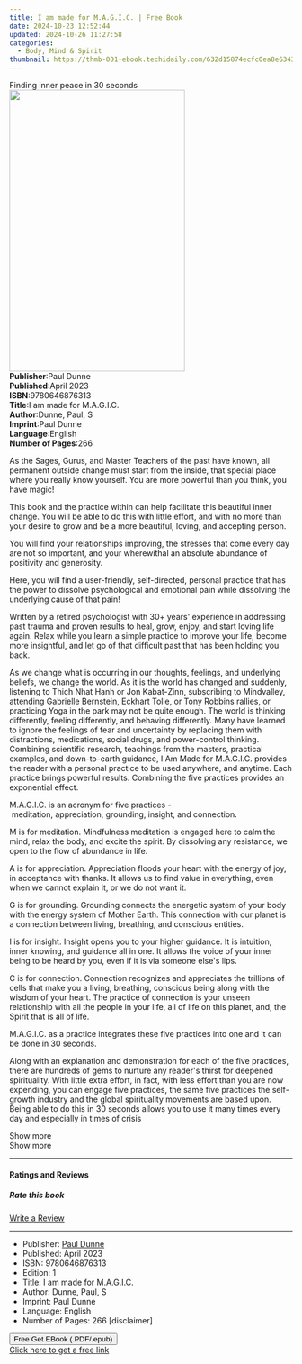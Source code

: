 ```yaml
---
title: I am made for M.A.G.I.C. | Free Book
date: 2024-10-23 12:52:44
updated: 2024-10-26 11:27:58
categories:
  - Body, Mind & Spirit
thumbnail: https://thmb-001-ebook.techidaily.com/632d15874ecfc0ea8e63432e1245e643c2dc14d8a10d3626c4d8cddd21efba47.jpg
---
```

<main id="book-container">
  <div class="flex flex-col">
    <div class="book-brief flex-1 py-6 px-4 sm:p-6 md:py-10 md:px-8">
      <!-- brief-->
      <div class="book-brief-main">Finding inner peace in 30 seconds</div>
    </div>
    <div
      class="book-meta-info flex-1 grid gap-4 col-start-1 col-end-3 row-start-1 sm:mb-6 sm:grid-cols-4 lg:gap-6 lg:col-start-2 lg:row-end-6 lg:row-span-6 lg:mb-0"
    >
      <div
        class="book-meta-info-left place-content-center mt-4 p-4 text-sm leading-6 col-start-2 col-span-2 dark:text-slate-400"
      >
        <img
          class="w-full h-500 object-cover rounded-lg sm:h-255 sm:col-span-2 lg:col-span-full"
          src="https://img-001-ebook.techidaily.com/58c023fe36245c94fa590821b9a0025be413a9f07d2a86182dd2a74cf12d9be0.jpg"
          alt=""
          width="312"
          height="500"
        />
      </div>
      <div
        class="book-meta-info-right mt-2 col-start-1 row-start-2 col-span-3 self-center"
      >
        <!-- meta data  -->
        <div class="flex flex-col px-4 md:px-8">
          <div class="flex-1">
            <strong>Publisher</strong>:<span class="px-2">Paul Dunne</span>
          </div>
          <div class="flex-1">
            <strong>Published</strong>:<span class="px-2">April 2023</span>
          </div>
          <div class="flex-1">
            <strong>ISBN</strong>:<span class="px-2">9780646876313</span>
          </div>
          <div class="flex-1">
            <strong>Title</strong>:<span class="px-2"
              >I am made for M.A.G.I.C.</span
            >
          </div>
          <div class="flex-1">
            <strong>Author</strong>:<span class="px-2">Dunne, Paul, S</span>
          </div>
          <div class="flex-1">
            <strong>Imprint</strong>:<span class="px-2">Paul Dunne</span>
          </div>
          <div class="flex-1">
            <strong>Language</strong>:<span class="px-2">English</span>
          </div>
          <div class="flex-1">
            <strong>Number of Pages</strong>:<span class="px-2">266</span>
          </div>
        </div>
      </div>
    </div>
    <div class="book-description flex-1 py-6 px-4 sm:p-6 md:py-10 md:px-8">
      <div class="book-description-main">
        <div accordion-content="" id="description">
          <p>
            As the Sages, Gurus, and Master Teachers of the past have known, all
            permanent outside change must start from the inside, that special
            place where you really know yourself.&nbsp;You are more powerful
            than you think, you have magic!
          </p>
          <p>
            This book and the practice within can help facilitate this beautiful
            inner change. You will be able to do this with little effort, and
            with no more than your desire to grow and be a more beautiful,
            loving, and accepting person.
          </p>
          <p>
            You will find your relationships improving, the stresses that come
            every day are not so important, and your wherewithal an absolute
            abundance of positivity and generosity.
          </p>
          <p>
            Here, you will find a user-friendly, self-directed, personal
            practice that has the power to dissolve psychological and emotional
            pain while dissolving the underlying cause of that pain!
          </p>
          <p>
            Written by a retired psychologist with 30+ years' experience in
            addressing past trauma and proven results to heal, grow, enjoy, and
            start loving life again.&nbsp;Relax while you learn a simple
            practice to improve your life, become more insightful, and let go of
            that difficult past that has been holding you back.
          </p>
          <p>
            As we change what is occurring in our thoughts, feelings, and
            underlying beliefs, we change the world. As it is the world has
            changed and suddenly, listening to Thich Nhat Hanh or Jon
            Kabat-Zinn, subscribing to Mindvalley, attending Gabrielle
            Bernstein, Eckhart Tolle, or Tony Robbins rallies, or practicing
            Yoga in the park may not be quite enough. The world is thinking
            differently, feeling differently, and behaving differently. Many
            have learned to ignore the feelings of fear and uncertainty by
            replacing them with distractions, medications, social drugs, and
            power-control thinking. Combining scientific research, teachings
            from the masters, practical examples, and down-to-earth
            guidance,&nbsp;I Am Made for M.A.G.I.C.&nbsp;provides the reader
            with a personal practice to be used anywhere, and anytime. Each
            practice brings powerful results. Combining the five practices
            provides an exponential effect.
          </p>
          <p>
            M.A.G.I.C. is an acronym for five practices
            -&nbsp;meditation,&nbsp;appreciation,&nbsp;grounding,&nbsp;insight,
            and&nbsp;connection.
          </p>
          <p>
            M is for meditation. Mindfulness meditation is engaged here to calm
            the mind, relax the body, and excite the spirit. By dissolving any
            resistance, we open to the flow of abundance in life.
          </p>
          <p>
            A is for appreciation. Appreciation floods your heart with the
            energy of joy, in acceptance with thanks. It allows us to find value
            in everything, even when we cannot explain it, or we do not want it.
          </p>
          <p>
            G is for grounding. Grounding connects the energetic system of your
            body with the energy system of Mother Earth. This connection with
            our planet is a connection between living, breathing, and conscious
            entities.
          </p>
          <p>
            I is for insight.&nbsp;Insight opens you to your higher guidance. It
            is intuition, inner knowing, and guidance all in one. It allows the
            voice of your inner being to be heard by you, even if it is via
            someone else's lips.
          </p>
          <p>
            C is for connection. Connection recognizes and appreciates the
            trillions of cells that make you a living, breathing, conscious
            being along with the wisdom of your heart. The practice of
            connection is your unseen relationship with all the people in your
            life, all of life on this planet, and, the Spirit that is all of
            life.
          </p>
          <p>
            M.A.G.I.C. as a practice integrates these five practices into one
            and it can be done in 30 seconds.
          </p>
          <p>
            Along with an explanation and demonstration for each of the five
            practices, there are hundreds of gems to nurture any reader's thirst
            for deepened spirituality. With little extra effort, in fact, with
            less effort than you are now expending, you can engage five
            practices, the same five practices the self-growth industry and the
            global spirituality movements are based upon. Being able to do this
            in 30 seconds allows you to use it many times every day and
            especially in times of crisis
          </p>
          <div class="accordion-fader"></div>
        </div>
        <span
          data-accordion-control=""
          data-accordion-target="description"
          data-accordion-expand-text="Show more"
          data-accordion-collapse-text="Show less"
          class="pseudo-link hidden-xs"
          >Show more</span
        >
        <div class="visible-xs text-center">
          <span
            data-accordion-control=""
            data-accordion-target="description"
            data-accordion-expand-text="Show more"
            data-accordion-collapse-text="Show less"
            class="btn btn-default margin-top-medium"
            >Show more</span
          >
        </div>
        <!---->
        <div class="placeholder-reviews">
          <hr />
          <a id="reviews"></a>
          <div class="row">
            <div class="col-xs-12">
              <div class="reviews">
                <a id="reviews"></a>
                <h4
                  class="placeholder placeholder-heading placeholder-xl margin-bottom-medium"
                >
                  <span>Ratings and Reviews</span>
                </h4>
                <!---->
                <div>
                  <h5 class="placeholder placeholder-heading placeholder-xl">
                    Rate this book
                  </h5>
                  <div class="star-rating margin-bottom-large">
                    <span
                      ><span
                        class="ebkicon ebkicon-large ebkicon-review-star-off"
                      ></span
                      ><span
                        class="ebkicon ebkicon-large ebkicon-review-star-off"
                      ></span
                      ><span
                        class="ebkicon ebkicon-large ebkicon-review-star-off"
                      ></span
                      ><span
                        class="ebkicon ebkicon-large ebkicon-review-star-off"
                      ></span
                      ><span
                        class="ebkicon ebkicon-large ebkicon-review-star-off"
                      ></span
                    ></span>
                  </div>
                </div>
                <!---->
                <div>
                  <div class="row margin-top-large">
                    <div class="col-xs-6">
                      <a
                        href="/book/210812092/review/"
                        class="btn btn-block btn-secondary"
                        >Write a Review</a
                      >
                    </div>
                  </div>
                </div>
              </div>
              <!---->
            </div>
          </div>
        </div>
        <!---->
        <!---->
        <hr />
        <ul>
          <li>
            Publisher:
            <a href="/en-us/publisher/paul-dunne/207051105"
              ><span>Paul Dunne</span></a
            >
          </li>
          <li>
            Published: <span>April 2023</span
            ><!---->
          </li>
          <li>ISBN: <span>9780646876313</span></li>
          <li>Edition: <span>1</span></li>
          <li>Title: <span>I am made for M.A.G.I.C.</span></li>
          <!---->
          <li>Author: <span>Dunne, Paul, S</span></li>
          <li>Imprint: <span>Paul Dunne</span></li>
          <li>Language: <span>English</span></li>
          <li>
            Number of Pages: <span>266</span>&nbsp;<span
              class="has-text-gray has-cursor-pointer"
              >[disclaimer]</span
            >
            <span class="help-block" style="display: none"
              >Page count shown is an approximation provided by the publisher.
              The actual page count will vary based on various factors such your
              device's screen size and font-size.</span
            >
          </li>
        </ul>
      </div>
    </div>
    <div class="book-excerpts flex-1 py-6 px-4 sm:p-6 md:py-10 md:px-8"></div>
    <div
      class="book-about-author flex-1 py-6 px-4 sm:p-6 md:py-10 md:px-8"
    ></div>
    <div class="book-free-get flex-1 py-6 px-4 sm:p-6 md:py-10 md:px-8">
      <button
        id="btn-free-get"
        class="bg-blue-500 hover:bg-blue-700 text-white font-bold py-2 px-4 rounded"
      >
        Free Get EBook (.PDF/.epub)
      </button>
      <div id="countdown-display" class="px-2 text-lg mt-2"></div>
      <a
        id="free-link"
        class="hidden bg-blue-500 hover:bg-blue-700 text-white font-bold py-2 px-4 rounded"
        href="https://www.ebooks.com/en-us/book/210812092/i-am-made-for-m-a-g-i-c/dunne-paul-s/"
        target="_blank"
        >Click here to get a free link</a
      >
    </div>
    <script>
      let countdownTime = 0;
      let countdownInterval = null;
      document
        .getElementById('btn-free-get')
        .addEventListener('click', startCountdown);
      function startCountdown() {
        countdownTime = new Date().getTime() + 60000 * 3;
        countdownInterval = setInterval(updateCountdown, 1000);
        document.getElementById('btn-free-get').disabled = true;
        document
          .getElementById('btn-free-get')
          .classList.add('bg-gray-500', 'cursor-not-allowed');
      }
      function updateCountdown() {
        let currentTime = new Date().getTime();
        let timeLeft = countdownTime - currentTime;
        let secondsLeft = Math.floor(timeLeft / 1000);
        document.getElementById('countdown-display').innerHTML =
          `Remaining time: ${secondsLeft} seconds.`;
        if (secondsLeft <= 0) {
          clearInterval(countdownInterval);
          document.getElementById('btn-free-get').classList.add('hidden');
          document.getElementById('free-link').classList.remove('hidden');
          document.getElementById('countdown-display').innerHTML = '';
        }
      }
    </script>
  </div>
</main>

